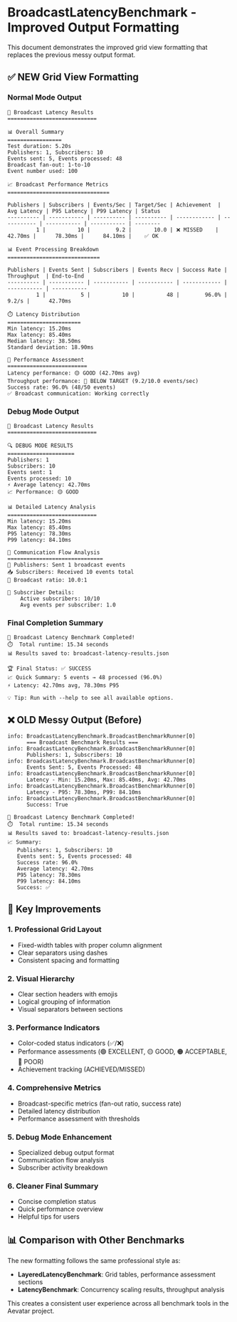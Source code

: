 # BroadcastLatencyBenchmark - Improved Output Formatting

This document demonstrates the improved grid view formatting that replaces the previous messy output format.

## ✅ NEW Grid View Formatting

### Normal Mode Output

```
🎯 Broadcast Latency Results
============================

📊 Overall Summary
=================
Test duration: 5.20s
Publishers: 1, Subscribers: 10
Events sent: 5, Events processed: 48
Broadcast fan-out: 1-to-10
Event number used: 100

📈 Broadcast Performance Metrics
================================

Publishers | Subscribers | Events/Sec | Target/Sec | Achievement  | Avg Latency | P95 Latency | P99 Latency | Status
---------- | ----------- | ---------- | ---------- | ------------ | ----------- | ----------- | ----------- | --------
         1 |          10 |        9.2 |       10.0 | ❌ MISSED    |      42.70ms |      78.30ms |      84.10ms |    ✅ OK

📊 Event Processing Breakdown
=============================

Publishers | Events Sent | Subscribers | Events Recv | Success Rate | Throughput  | End-to-End
---------- | ----------- | ----------- | ----------- | ------------ | ----------- | -----------
         1 |           5 |          10 |          48 |        96.0% |       9.2/s |      42.70ms

⏱️ Latency Distribution
=======================
Min latency: 15.20ms
Max latency: 85.40ms
Median latency: 38.50ms
Standard deviation: 18.90ms

🎯 Performance Assessment
=========================
Latency performance: 🟡 GOOD (42.70ms avg)
Throughput performance: 🔴 BELOW TARGET (9.2/10.0 events/sec)
Success rate: 96.0% (48/50 events)
✅ Broadcast communication: Working correctly
```

### Debug Mode Output

```
🎯 Broadcast Latency Results
============================

🔍 DEBUG MODE RESULTS
=====================
Publishers: 1
Subscribers: 10
Events sent: 1
Events processed: 10
⚡ Average latency: 42.70ms
📈 Performance: 🟡 GOOD

📊 Detailed Latency Analysis
============================
Min latency: 15.20ms
Max latency: 85.40ms
P95 latency: 78.30ms
P99 latency: 84.10ms

🔄 Communication Flow Analysis
==============================
📡 Publishers: Sent 1 broadcast events
📥 Subscribers: Received 10 events total
🔄 Broadcast ratio: 10.0:1

👥 Subscriber Details:
    Active subscribers: 10/10
    Avg events per subscriber: 1.0
```

### Final Completion Summary

```
🎉 Broadcast Latency Benchmark Completed!
⏱️  Total runtime: 15.34 seconds
📊 Results saved to: broadcast-latency-results.json

🏆 Final Status: ✅ SUCCESS
📈 Quick Summary: 5 events → 48 processed (96.0%)
⚡ Latency: 42.70ms avg, 78.30ms P95

💡 Tip: Run with --help to see all available options.
```

## ❌ OLD Messy Output (Before)

```
info: BroadcastLatencyBenchmark.BroadcastBenchmarkRunner[0]
      === Broadcast Benchmark Results ===
info: BroadcastLatencyBenchmark.BroadcastBenchmarkRunner[0]
      Publishers: 1, Subscribers: 10
info: BroadcastLatencyBenchmark.BroadcastBenchmarkRunner[0]
      Events Sent: 5, Events Processed: 48
info: BroadcastLatencyBenchmark.BroadcastBenchmarkRunner[0]
      Latency - Min: 15.20ms, Max: 85.40ms, Avg: 42.70ms
info: BroadcastLatencyBenchmark.BroadcastBenchmarkRunner[0]
      Latency - P95: 78.30ms, P99: 84.10ms
info: BroadcastLatencyBenchmark.BroadcastBenchmarkRunner[0]
      Success: True

🎉 Broadcast Latency Benchmark Completed!
⏱️  Total runtime: 15.34 seconds
📊 Results saved to: broadcast-latency-results.json
📈 Summary:
   Publishers: 1, Subscribers: 10
   Events sent: 5, Events processed: 48
   Success rate: 96.0%
   Average latency: 42.70ms
   P95 latency: 78.30ms
   P99 latency: 84.10ms
   Success: ✅
```

## 🎯 Key Improvements

### 1. **Professional Grid Layout**
- Fixed-width tables with proper column alignment
- Clear separators using dashes
- Consistent spacing and formatting

### 2. **Visual Hierarchy**
- Clear section headers with emojis
- Logical grouping of information
- Visual separators between sections

### 3. **Performance Indicators**
- Color-coded status indicators (✅/❌)
- Performance assessments (🟢 EXCELLENT, 🟡 GOOD, 🟠 ACCEPTABLE, 🔴 POOR)
- Achievement tracking (ACHIEVED/MISSED)

### 4. **Comprehensive Metrics**
- Broadcast-specific metrics (fan-out ratio, success rate)
- Detailed latency distribution
- Performance assessment with thresholds

### 5. **Debug Mode Enhancement**
- Specialized debug output format
- Communication flow analysis
- Subscriber activity breakdown

### 6. **Cleaner Final Summary**
- Concise completion status
- Quick performance overview
- Helpful tips for users

## 📊 Comparison with Other Benchmarks

The new formatting follows the same professional style as:
- **LayeredLatencyBenchmark**: Grid tables, performance assessment sections
- **LatencyBenchmark**: Concurrency scaling results, throughput analysis

This creates a consistent user experience across all benchmark tools in the Aevatar project. 